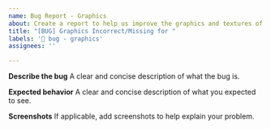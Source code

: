 ```yaml
---
name: Bug Report - Graphics
about: Create a report to help us improve the graphics and textures of the mod
title: "[BUG] Graphics Incorrect/Missing for "
labels: '🦟 bug - graphics'
assignees: ''

---
```


**Describe the bug**
A clear and concise description of what the bug is.

**Expected behavior**
A clear and concise description of what you expected to see.

**Screenshots**
If applicable, add screenshots to help explain your problem.
